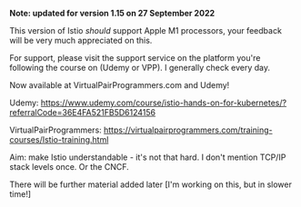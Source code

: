 **Note: updated for version 1.15 on 27 September 2022**

This version of Istio *should* support Apple M1 processors, your feedback will be very much appreciated on this.

For support, please visit the support service on the platform you're following the course on (Udemy or VPP). I generally check every day.

Now available at VirtualPairProgrammers.com and Udemy!

Udemy: https://www.udemy.com/course/istio-hands-on-for-kubernetes/?referralCode=36E4FA521FB5D6124156

VirtualPairProgrammers: https://virtualpairprogrammers.com/training-courses/Istio-training.html

Aim: make Istio understandable - it's not that hard. I don't mention TCP/IP stack levels once. Or the CNCF.

There will be further material added later [I'm working on this, but in slower time!]
